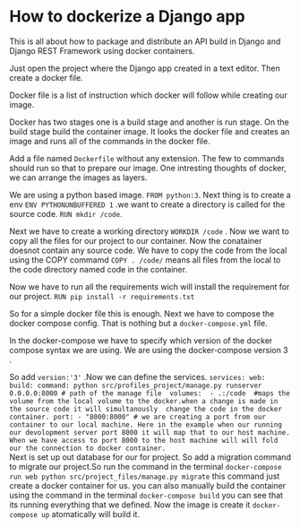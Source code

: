 # How to dockerize  a Django app

This is all about how to package and distribute an API build in Django and Django REST Framework using docker containers.

<the contents>


Just open the project where the Django app created in a text editor. Then create a docker file.

Docker file is a list of instruction which docker will follow while creating our image.

Docker has two stages one is a build stage and another is run stage. On the build stage build the container image. It looks the docker file and creates an image and runs all of the commands in the docker file. 

Add a file named `Dockerfile` without any extension. 
The few to commands should run so that to prepare our image. One intresting thoughts of docker, we can arrange the images as layers.

We are using a python based image. `FROM python:3`. Next thing is to create a env `ENV PYTHONUNBUFFERED 1` .we want to create a directory is called for the source code.
`RUN mkdir /code`.

Next we have to create a working directory `WORKDIR /code` . Now we want to copy all the files for our project to our container.
Now the conatainer doesnot contain any source code. We have to copy the code from the local using the COPY commamd `COPY . /code/` means all files from the local to the code directory named code in the container.

Now we have to run all the requirements wich will install the requirement for our project.
`RUN pip install -r requirements.txt`

So for a simple docker file this is enough. Next we have to compose the docker compose config. That is nothing but a `docker-compose.yml` file.

In the docker-compose we have to specify which version of the docker compose syntax we are using. We are using the docker-compose version 3 .

So add `version:'3'` .Now we can define the services.
``
services:
    web:
      build:
      command: python src/profiles_project/manage.py runserver 0.0.0.0:8000 # path of the manage file 
      volumes: 
        - .:/code  #maps the volume from the local volume to the docker.when a change is made in the source code it will simultanously  change the code in the docker container.
      port:
        - "8000:8000" # we are creating a port from our container to our local machine. Here in the example when our running our devolopment server port 8000 it will map that to our host machine. When we have access to port 8000 to the host machine will will fold our the connection to docker container.
``      
Next is set up out database for our for project.
So add a migration command to migrate our project.So run the command in the terminal `docker-compose run web python src/project_files/manage.py migrate` this command just create a docker container for us.
        you can also manually build the container using the command in the terminal `docker-compose build` you can see that its running everything that we defined. Now the image is create it `docker-compose up` atomatically will build it.
